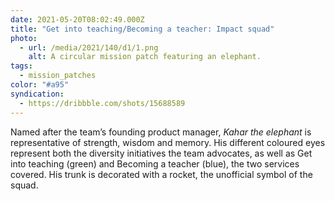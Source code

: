 ```yaml
---
date: 2021-05-20T08:02:49.000Z
title: "Get into teaching/Becoming a teacher: Impact squad"
photo:
  - url: /media/2021/140/d1/1.png
    alt: A circular mission patch featuring an elephant.
tags:
  - mission_patches
color: "#a95"
syndication:
  - https://dribbble.com/shots/15688589
---
```


Named after the team’s founding product manager, _Kahar the elephant_ is representative of strength, wisdom and memory. His different coloured eyes represent both the diversity initiatives the team advocates, as well as Get into teaching (green) and Becoming a teacher (blue), the two services covered. His trunk is decorated with a rocket, the unofficial symbol of the squad.
